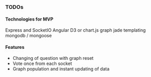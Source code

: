 ### TODOs

#### Technologies for MVP
Express and SocketIO
Angular
D3 or chart.js graph
jade templating
mongodb / mongoose

#### Features
- Changing of question with graph reset
- Vote once from each socket
- Graph population and instant updating of data


